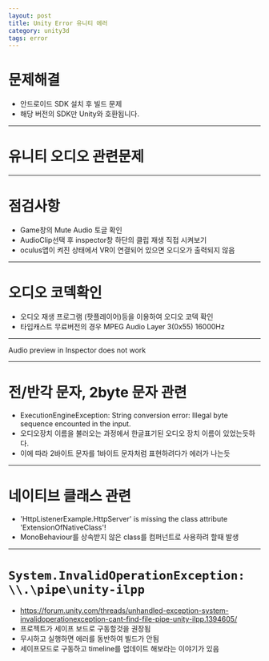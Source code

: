 ```yaml
---
layout: post
title: Unity Error 유니티 에러
category: unity3d
tags: error
---
```


# 문제해결
* 안드로이드 SDK 설치 후 빌드 문제
* 해당 버전의 SDK만 Unity와 호환됩니다.

---

# 유니티 오디오 관련문제

---

# 점검사항
* Game창의 Mute Audio 토글 확인
* AudioClip선택 후 inspector창 하단의 클립 재생 직접 시켜보기
* oculus앱이 켜진 상태에서 VR이 연결되어 있으면 오디오가 출력되지 않음

---

# 오디오 코덱확인
* 오디오 재생 프로그램 (팟플레이어)등을 이용하여 오디오 코덱 확인
* 타입캐스트 무료버전의 경우 MPEG Audio Layer 3(0x55) 16000Hz

---
Audio preview in Inspector does not work

---

# 전/반각 문자, 2byte 문자 관련
* ExecutionEngineException: String conversion error: Illegal byte sequence encounted in the input.
* 오디오장치 이름을 불러오는 과정에서 한글표기된 오디오 장치 이름이 있었는듯하다.
* 이에 따라 2바이트 문자를 1바이트 문자처럼 표현하려다가 에러가 나는듯

---

# 네이티브 클래스 관련
* 'HttpListenerExample.HttpServer' is missing the class attribute 'ExtensionOfNativeClass'!
* MonoBehaviour를 상속받지 않은 class를 컴퍼넌트로 사용하려 할때 발생

---

# ```System.InvalidOperationException: \\.\pipe\unity-ilpp```
* https://forum.unity.com/threads/unhandled-exception-system-invalidoperationexception-cant-find-file-pipe-unity-ilpp.1394605/
* 프로젝트가 세이프 보드로 구동할것을 권장됨
* 무시하고 실행하면 에러를 동반하여 빌드가 안됨
* 세이프모드로 구동하고 timeline를 업데이트 해보라는 이야기가 있음